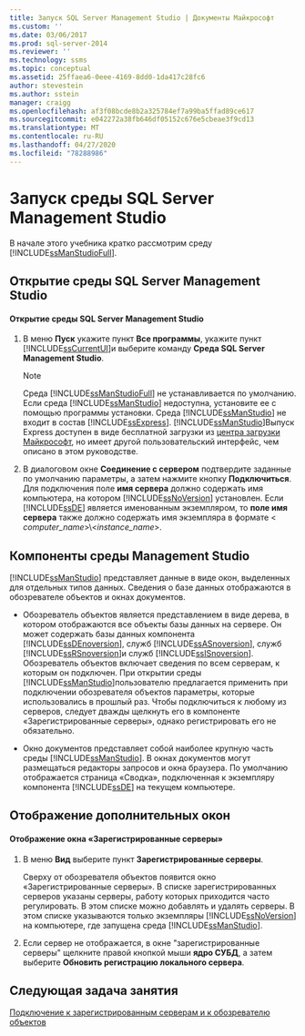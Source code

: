 ```yaml
---
title: Запуск SQL Server Management Studio | Документы Майкрософт
ms.custom: ''
ms.date: 03/06/2017
ms.prod: sql-server-2014
ms.reviewer: ''
ms.technology: ssms
ms.topic: conceptual
ms.assetid: 25ffaea6-0eee-4169-8dd0-1da417c28fc6
author: stevestein
ms.author: sstein
manager: craigg
ms.openlocfilehash: af3f08bcde8b2a325784ef7a99ba5ffad89ce617
ms.sourcegitcommit: e042272a38fb646df05152c676e5cbeae3f9cd13
ms.translationtype: MT
ms.contentlocale: ru-RU
ms.lasthandoff: 04/27/2020
ms.locfileid: "78288986"
---
```

# <a name="start-sql-server-management-studio"></a>Запуск среды SQL Server Management Studio
  В начале этого учебника кратко рассмотрим среду [!INCLUDE[ssManStudioFull](../../includes/ssmanstudiofull-md.md)].  
  
## <a name="opening-sql-server-management-studio"></a>Открытие среды SQL Server Management Studio  
  
#### <a name="to-open-sql-server-management-studio"></a>Открытие среды SQL Server Management Studio  
  
1.  В меню **Пуск** укажите пункт **Все программы**, укажите пункт [!INCLUDE[ssCurrentUI](../../includes/sscurrentui-md.md)]и выберите команду **Среда SQL Server Management Studio**.  
  
    > [!NOTE]  
    >  Среда [!INCLUDE[ssManStudioFull](../../includes/ssmanstudiofull-md.md)] не устанавливается по умолчанию. Если среда [!INCLUDE[ssManStudio](../../includes/ssmanstudio-md.md)] недоступна, установите ее с помощью программы установки. Среда [!INCLUDE[ssManStudio](../../includes/ssmanstudio-md.md)] не входит в состав [!INCLUDE[ssExpress](../../includes/ssexpress-md.md)]. [!INCLUDE[ssManStudio](../../includes/ssmanstudio-md.md)]Выпуск Express доступен в виде бесплатной загрузки из [центра загрузки Майкрософт](https://www.microsoft.com/download/details.aspx?id=14630), но имеет другой пользовательский интерфейс, чем описано в этом руководстве.  
  
2.  В диалоговом окне **Соединение с сервером** подтвердите заданные по умолчанию параметры, а затем нажмите кнопку **Подключиться**. Для подключения поле **имя сервера** должно содержать имя компьютера, на котором [!INCLUDE[ssNoVersion](../../includes/ssnoversion-md.md)] установлен. Если [!INCLUDE[ssDE](../../includes/ssde-md.md)] является именованным экземпляром, то **поле имя сервера** также должно содержать имя экземпляра в формате \< *computer_name*>\\<*instance_name*>.  
  
## <a name="management-studio-components"></a>Компоненты среды Management Studio  
 [!INCLUDE[ssManStudio](../../includes/ssmanstudio-md.md)] представляет данные в виде окон, выделенных для отдельных типов данных. Сведения о базе данных отображаются в обозревателе объектов и окнах документов.  
  
-   Обозреватель объектов является представлением в виде дерева, в котором отображаются все объекты базы данных на сервере. Он может содержать базы данных компонента [!INCLUDE[ssDEnoversion](../../includes/ssdenoversion-md.md)], служб [!INCLUDE[ssASnoversion](../../includes/ssasnoversion-md.md)], служб [!INCLUDE[ssRSnoversion](../../includes/ssrsnoversion-md.md)]и служб [!INCLUDE[ssISnoversion](../../includes/ssisnoversion-md.md)]. Обозреватель объектов включает сведения по всем серверам, к которым он подключен. При открытии среды [!INCLUDE[ssManStudio](../../includes/ssmanstudio-md.md)]пользователю предлагается применить при подключении обозревателя объектов параметры, которые использовались в прошлый раз. Чтобы подключиться к любому из серверов, следует дважды щелкнуть его в компоненте «Зарегистрированные серверы», однако регистрировать его не обязательно.  
  
-   Окно документов представляет собой наиболее крупную часть среды [!INCLUDE[ssManStudio](../../includes/ssmanstudio-md.md)]. В окнах документов могут размещаться редакторы запросов и окна браузера. По умолчанию отображается страница «Сводка», подключенная к экземпляру компонента [!INCLUDE[ssDE](../../includes/ssde-md.md)] на текущем компьютере.  
  
## <a name="showing-additional-windows"></a>Отображение дополнительных окон  
  
#### <a name="to-show-the-registered-servers-window"></a>Отображение окна «Зарегистрированные серверы»  
  
1.  В меню **Вид** выберите пункт **Зарегистрированные серверы**.  
  
     Сверху от обозревателя объектов появится окно «Зарегистрированные серверы». В списке зарегистрированных серверов указаны серверы, работу которых приходится часто регулировать. В этом списке можно добавлять и удалять серверы. В этом списке указываются только экземпляры [!INCLUDE[ssNoVersion](../../includes/ssnoversion-md.md)] на компьютере, где запущена среда [!INCLUDE[ssManStudio](../../includes/ssmanstudio-md.md)].  
  
2.  Если сервер не отображается, в окне "зарегистрированные серверы" щелкните правой кнопкой мыши **ядро СУБД**, а затем выберите **Обновить регистрацию локального сервера**.  
  
## <a name="next-task-in-lesson"></a>Следующая задача занятия  
 [Подключение к зарегистрированным серверам и к обозревателю объектов](../object/object-explorer.md)  
  
  
